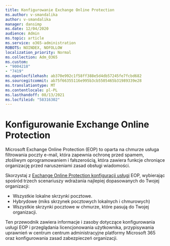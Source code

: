 ```yaml
---
title: Konfigurowanie Exchange Online Protection
ms.author: v-smandalika
author: v-smandalika
manager: dansimp
ms.date: 12/04/2020
audience: Admin
ms.topic: article
ms.service: o365-administration
ROBOTS: NOINDEX, NOFOLLOW
localization_priority: Normal
ms.collection: Adm_O365
ms.custom:
- "9004218"
- "7419"
ms.openlocfilehash: ab370e992c1f58ff388e5d4db57245fe7fcbd682
ms.sourcegitcommit: ab75f66355116e995b3cb5505465b31989339e28
ms.translationtype: MT
ms.contentlocale: pl-PL
ms.lasthandoff: 08/13/2021
ms.locfileid: "58316302"
---
```

# <a name="set-up-exchange-online-protection"></a>Konfigurowanie Exchange Online Protection

Microsoft Exchange Online Protection (EOP) to oparta na chmurze usługa filtrowania poczty e-mail, która zapewnia ochronę przed spamem, złośliwym oprogramowaniem i fałszerością, która zawiera funkcje chroniące organizację przed naruszeniami zasad obsługi wiadomości.

Skorzystaj z [Exchange Online Protection konfiguracji usługi](https://admin.microsoft.com/adminportal/home?#/modernonboarding/setupexchangeonlineprotection) EOP, wybierając spośród trzech scenariuszy wdrażania najlepiej dopasowanych do Twojej organizacji:

- Wszystkie lokalne skrzynki pocztowe.
- Hybrydowe (miks skrzynek pocztowych lokalnych i chmurowych)
- Wszystkie skrzynki pocztowe w chmurze, które pasują do Twojej organizacji.

Ten przewodnik zawiera informacje i zasoby dotyczące konfigurowania usługi EOP i przeglądania licencjonowania użytkownika, przypisywania uprawnień w centrum centrum administracyjne platformy Microsoft 365 oraz konfigurowania zasad zabezpieczeń organizacji.
